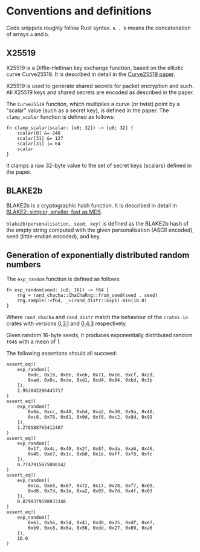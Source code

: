# Conventions and definitions

Code snippets roughly follow Rust syntax. `a . b` means the concatenation of arrays `a` and `b`.

## X25519

X25519 is a Diffie-Hellman key exchange function, based on the elliptic curve Curve25519. It is
described in detail in the [Curve25519 paper](https://cr.yp.to/ecdh/curve25519-20060209.pdf).

X25519 is used to generate shared secrets for packet encryption and such. All X25519 keys and
shared secrets are encoded as described in the paper.

The `Curve25519` function, which multiplies a curve (or twist) point by a "scalar" value (such as a
secret key), is defined in the paper. The `clamp_scalar` function is defined as follows:

    fn clamp_scalar(scalar: [u8; 32]) -> [u8; 32] {
        scalar[0] &= 248
        scalar[31] &= 127
        scalar[31] |= 64
        scalar
    }

It clamps a raw 32-byte value to the set of secret keys (scalars) defined in the paper.

## BLAKE2b

BLAKE2b is a cryptographic hash function. It is described in detail in [BLAKE2: simpler, smaller,
fast as MD5](https://www.blake2.net/blake2.pdf).

`blake2b(personalisation, seed, key)` is defined as the BLAKE2b hash of the empty string computed
with the given personalisation (ASCII encoded), seed (little-endian encoded), and key.

## Generation of exponentially distributed random numbers

The `exp_random` function is defined as follows:

    fn exp_random(seed: [u8; 16]) -> f64 {
        rng = rand_chacha::ChaChaRng::from_seed(seed . seed)
        rng.sample::<f64, _>(rand_distr::Exp1).min(10.0)
    }

Where `rand_chacha` and `rand_distr` match the behaviour of the `crates.io` crates with versions
[0.3.1](https://crates.io/crates/rand_chacha/0.3.1) and
[0.4.3](https://crates.io/crates/rand_distr/0.4.3) respectively.

Given random 16-byte seeds, it produces exponentially distributed random `f64`s with a mean of 1.

The following assertions should all succeed:

    assert_eq!(
        exp_random([
            0xdc, 0x18, 0x0e, 0xe6, 0x71, 0x1e, 0xcf, 0x2d,
            0xad, 0x0c, 0xde, 0xd1, 0xd4, 0x94, 0xbd, 0x3b
        ]),
        2.953842296445717
    )
    assert_eq!(
        exp_random([
            0x0a, 0xcc, 0x48, 0xbd, 0xa2, 0x30, 0x9a, 0x48,
            0xc8, 0x78, 0x61, 0x0d, 0xf8, 0xc2, 0x8d, 0x99
        ]),
        1.278588765412407
    )
    assert_eq!(
        exp_random([
            0x17, 0x4c, 0x40, 0x2f, 0x8f, 0xda, 0xa6, 0x46,
            0x45, 0xe7, 0x1c, 0xb0, 0x1e, 0xff, 0xf8, 0xfc
        ]),
        0.7747915675800142
    )
    assert_eq!(
        exp_random([
            0xca, 0xe8, 0x07, 0x72, 0x17, 0x28, 0xf7, 0x09,
            0xd8, 0x7d, 0x3e, 0xa2, 0x03, 0x7d, 0x4f, 0x03
        ]),
        0.8799379598933348
    )
    assert_eq!(
        exp_random([
            0x61, 0x56, 0x54, 0x41, 0xd0, 0x25, 0xdf, 0xe7,
            0xb9, 0xc8, 0x6a, 0x56, 0xdd, 0x27, 0x09, 0xa6
        ]),
        10.0
    )
